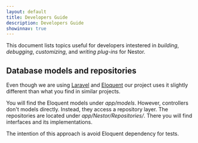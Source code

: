 ```yaml
---
layout: default
title: Developers Guide
description: Developers Guide
showinnav: true
---
```


This document lists topics useful for developers intestered in _building_, 
_debugging_, _customizing_, and _writing plug-ins_ for Nestor.

## Database models and repositories

Even though we are using [Laravel](http://laravel.com/) and [Eloquent](http://laravel.com/docs/eloquent) 
our project uses it slightly different than what you find in similar 
projects.

You will find the Eloquent models under _app/models_. However, controllers don't 
models directly. Instead, they access a repository layer. The repositories 
are located under _app/Nestor/Repositories/_. There you will find interfaces 
and its implementations. 

The intention of this approach is avoid Eloquent dependency for tests.
